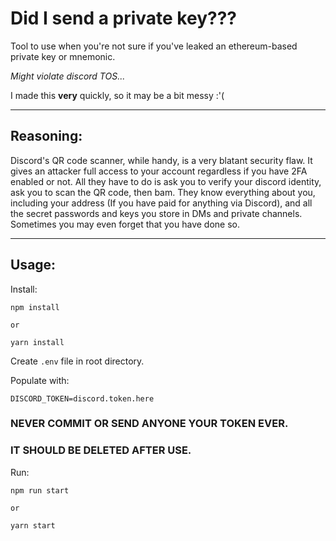 # Did I send a private key???

Tool to use when you're not sure if you've leaked an ethereum-based private key or mnemonic.

*Might violate discord TOS...*

I made this **very** quickly, so it may be a bit messy :'(

---
## Reasoning:

Discord's QR code scanner, while handy, is a very blatant security flaw. It gives an attacker full access to your account regardless if you have 2FA enabled or not. All they have to do is ask you to verify your discord identity, ask you to scan the QR code, then bam. They know everything about you, including your address (If you have paid for anything via Discord), and all the secret passwords and keys you store in DMs and private channels. Sometimes you may even forget that you have done so.

----

## Usage:

Install:

```
npm install

or

yarn install
```

Create `.env` file in root directory.

Populate with:

```
DISCORD_TOKEN=discord.token.here
```

### NEVER COMMIT OR SEND ANYONE YOUR TOKEN EVER.
### IT SHOULD BE DELETED AFTER USE.

Run:

```
npm run start

or

yarn start
```
